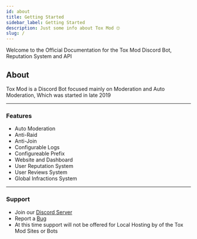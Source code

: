 ```yaml
---
id: about
title: Getting Started
sidebar_label: Getting Started
description: Just some info about Tox Mod 🙄
slug: /
---
```


Welcome to the Official Documentation for the Tox Mod Discord Bot, Reputation System and API 

## About
Tox Mod is a Discord Bot focused mainly on Moderation and Auto Moderation, Which was started in late 2019

--- 

### Features
* Auto Moderation
* Anti-Raid
* Anti-Join
* Configurable Logs
* Configureable Prefix
* Website and Dashboard
* User Reputation System
* User Reviews System
* Global Infractions System

---

### Support
* Join our [Discord Server](https://toxmod.xyz/discord)
* Report a [Bug](https://toxmod.xyz/bugs)
* At this time support will not be offered for Local Hosting by of the Tox Mod Sites or Bots
